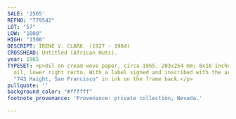 ```yaml
---
SALE: '2565'
REFNO: "779542"
LOT: "57"
LOW: "1000"
HIGH: "1500"
DESCRIPT: IRENE V. CLARK  (1927 - 1984)
CROSSHEAD: Untitled (African Huts).
year: 1965
TYPESET: <p>Oil on cream wove paper, circa 1965. 203x254 mm; 8x10 inches. Signed in
  oil, lower right recto. With a label signed and inscribed with the artist's address
  "743 Haight, San Francisco" in ink on the frame back.</p>
pullquote: ''
background_color: "#ffffff"
footnote_provenance: 'Provenance: private collection, Nevada.'

---
```


